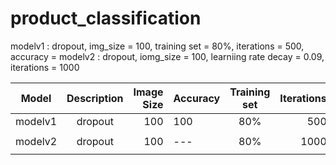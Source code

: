 # product_classification

modelv1 : dropout, img_size = 100,  training set = 80%, iterations = 500, accuracy = 
modelv2 : dropout, iomg_size = 100, learniing rate decay = 0.09, iterations = 1000


| Model   | Description | Image Size | Accuracy | Training set | Iterations | Hyperparameters         | 
| --------|:-----------:| ----------:| -------- |:------------:| ----------:| -----------------------:|
| modelv1 | dropout     | 100        | 100      | 80%          | 500        | `lr=.0001`              | 
| modelv2 | dropout     | 100        | ---      | 80%          | 1000       | `lr=.0001` `lrdecy=0.9` | 

